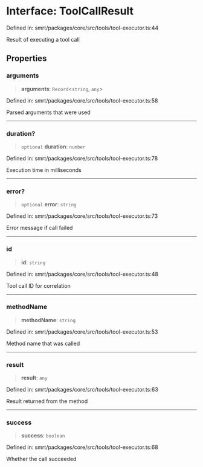 # Interface: ToolCallResult

Defined in: smrt/packages/core/src/tools/tool-executor.ts:44

Result of executing a tool call

## Properties

### arguments

> **arguments**: `Record`\<`string`, `any`\>

Defined in: smrt/packages/core/src/tools/tool-executor.ts:58

Parsed arguments that were used

***

### duration?

> `optional` **duration**: `number`

Defined in: smrt/packages/core/src/tools/tool-executor.ts:78

Execution time in milliseconds

***

### error?

> `optional` **error**: `string`

Defined in: smrt/packages/core/src/tools/tool-executor.ts:73

Error message if call failed

***

### id

> **id**: `string`

Defined in: smrt/packages/core/src/tools/tool-executor.ts:48

Tool call ID for correlation

***

### methodName

> **methodName**: `string`

Defined in: smrt/packages/core/src/tools/tool-executor.ts:53

Method name that was called

***

### result

> **result**: `any`

Defined in: smrt/packages/core/src/tools/tool-executor.ts:63

Result returned from the method

***

### success

> **success**: `boolean`

Defined in: smrt/packages/core/src/tools/tool-executor.ts:68

Whether the call succeeded
